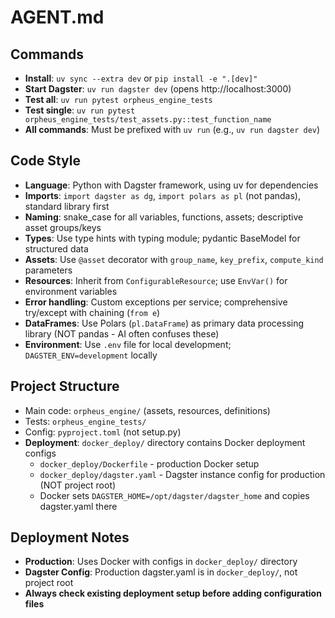 # AGENT.md

## Commands
- **Install**: `uv sync --extra dev` or `pip install -e ".[dev]"`
- **Start Dagster**: `uv run dagster dev` (opens http://localhost:3000)
- **Test all**: `uv run pytest orpheus_engine_tests`
- **Test single**: `uv run pytest orpheus_engine_tests/test_assets.py::test_function_name`
- **All commands**: Must be prefixed with `uv run` (e.g., `uv run dagster dev`)

## Code Style
- **Language**: Python with Dagster framework, using uv for dependencies
- **Imports**: `import dagster as dg`, `import polars as pl` (not pandas), standard library first
- **Naming**: snake_case for all variables, functions, assets; descriptive asset groups/keys
- **Types**: Use type hints with typing module; pydantic BaseModel for structured data
- **Assets**: Use `@asset` decorator with `group_name`, `key_prefix`, `compute_kind` parameters
- **Resources**: Inherit from `ConfigurableResource`; use `EnvVar()` for environment variables
- **Error handling**: Custom exceptions per service; comprehensive try/except with chaining (`from e`)
- **DataFrames**: Use Polars (`pl.DataFrame`) as primary data processing library (NOT pandas - AI often confuses these)
- **Environment**: Use `.env` file for local development; `DAGSTER_ENV=development` locally

## Project Structure
- Main code: `orpheus_engine/` (assets, resources, definitions)
- Tests: `orpheus_engine_tests/`
- Config: `pyproject.toml` (not setup.py)
- **Deployment**: `docker_deploy/` directory contains Docker deployment configs
  - `docker_deploy/Dockerfile` - production Docker setup
  - `docker_deploy/dagster.yaml` - Dagster instance config for production (NOT project root)
  - Docker sets `DAGSTER_HOME=/opt/dagster/dagster_home` and copies dagster.yaml there

## Deployment Notes
- **Production**: Uses Docker with configs in `docker_deploy/` directory
- **Dagster Config**: Production dagster.yaml is in `docker_deploy/`, not project root
- **Always check existing deployment setup before adding configuration files**
